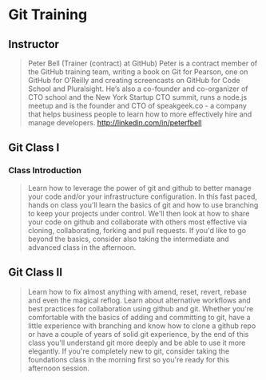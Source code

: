 # Git Training

## Instructor

> Peter Bell (Trainer (contract) at GitHub)
> Peter is a contract member of the GitHub training team, writing a book on Git for Pearson, one on GitHub for O’Reilly and creating screencasts on GitHub for Code School and Pluralsight. He’s also a co-founder and co-organizer of CTO school and the New York Startup CTO summit, runs a node.js meetup and is the founder and CTO of speakgeek.co - a company that helps business people to learn how to more effectively hire and manage developers. http://linkedin.com/in/peterfbell



## Git Class I

### Class Introduction
> Learn how to leverage the power of git and github to better manage your code and/or your infrastructure configuration. In this fast paced, hands on class you'll learn the basics of git and how to use branching to keep your projects under control. We'll then look at how to share your code on github and collaborate with others most effective via cloning, collaborating, forking and pull requests. If you'd like to go beyond the basics, consider also taking the intermediate and advanced class in the afternoon.





## Git Class II

> Learn how to fix almost anything with amend, reset, revert, rebase and even the magical reflog. Learn about alternative workflows and best practices for collaboration using github and git. Whether you're comfortable with the basics of adding and committing to git, have a little experience with branching and know how to clone a github repo or have a couple of years of solid git experience, by the end of this class you'll understand git more deeply and be able to use it more elegantly. If you're completely new to git, consider taking the foundations class in the morning first so you're ready for this afternoon session.

